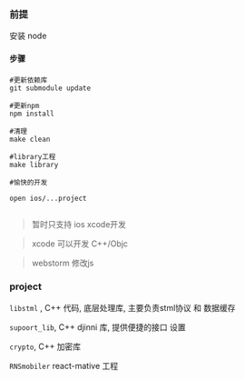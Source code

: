
### 前提
安装 node


#### 步骤
```
#更新依赖库
git submodule update

#更新npm
npm install

#清理
make clean

#library工程
make library

#愉快的开发

open ios/...project


```


> 暂时只支持 ios xcode开发

> xcode 可以开发 C++/Objc

> webstorm 修改js


### project
`libstml` , C++ 代码, 底层处理库, 主要负责stml协议 和 数据缓存

`supoort_lib`, C++ djinni 库, 提供便捷的接口 设置

`crypto`, C++ 加密库

`RNSmobiler` react-mative 工程
